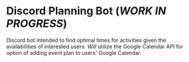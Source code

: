# Discord Planning Bot (*WORK IN PROGRESS*)
Discord bot intended to find optimal times for activities given the availabilities of interested users. *Will* utilize the Google Calendar API for option of adding event plan to users' Google Calendar. 
